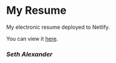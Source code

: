 # My Resume

My electronic resume deployed to Netlify.

You can view it [here](http://sethalexander.netlify.com).

### *Seth Alexander*
